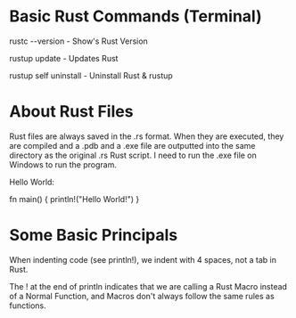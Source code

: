 # Basic Rust Commands (Terminal)

rustc --version - Show's Rust Version

rustup update - Updates Rust

rustup self uninstall - Uninstall Rust & rustup




# About Rust Files

Rust files are always saved in the .rs format. When they are executed, they are compiled and a .pdb and a .exe file are outputted into the same directory as the original .rs Rust script. I need to run the .exe file on Windows to run the program. 

Hello World: 

fn main() {
    println!("Hello World!")
}

# Some Basic Principals

When indenting code (see println!), we indent with 4 spaces, not a tab in Rust.

The ! at the end of println indicates that we are calling a Rust Macro instead of a Normal Function, and Macros don't always follow the same rules as functions. 